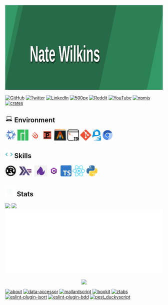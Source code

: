 <img src="./banner.svg" width="100%" height="270px" />

[![GitHub](https://img.shields.io/badge/-GitHub-181717?logo=github&style=for-the-badge)](https://github.com/nate-wilkins)
[![Twitter](https://img.shields.io/badge/-Twitter-61DAFB?logo=twitter&logoColor=white&color=34dcfc&style=for-the-badge)](https://twitter.com/_natewilkins)
[![LinkedIn](https://img.shields.io/badge/-LinkedIn-0A66C2?logo=linkedin&logoColor=white&style=for-the-badge)](https://www.linkedin.com/in/nathanielwilkins/)
[![500px](https://img.shields.io/badge/-500px-181717?logo=500px&logoColor=white&style=for-the-badge)](https://500px.com/p/Nate-Wilkins?view=photos)
[![Reddit](https://img.shields.io/badge/-Reddit-FF4500?logo=reddit&logoColor=white&style=for-the-badge)](https://www.reddit.com/user/nate-wilkins)
[![YouTube](https://img.shields.io/badge/-YouTube-FF0000?logo=youtube&logoColor=white&style=for-the-badge)](https://www.youtube.com/@nate-wilkins)
[![npmjs](https://img.shields.io/badge/-npm-CB3837?logo=npm&logoColor=white&style=for-the-badge)](https://www.npmjs.com/~nate-wilkins)
[![crates](https://img.shields.io/badge/-crates-000000?logo=npm&logoColor=white&style=for-the-badge)](https://crates.io/users/Nate-Wilkins)

## <img src="./icon_laptop.png" width="24" /> Environment

<img src="./badge_nixos.png" height="35" /> <img src="./badge_manjaro.png" height="35" /> <img src="./badge_i3.png" height="35" /> <img src="./badge_polybar.png" height="35" /> <img src="./badge_alacritty.png" height="35" /> <img src="./badge_zsh.png" height="35" /> <img src="./badge_git.png" height="35" /> <img src="./badge_gpg.png" height="35" /> <img src="./badge_chromium.png" height="35" />

## <img src="./icon_skills.webp" width="24" /> Skills

<img src="./badge_language_rust.png" height="35" /> <img src="./badge_language_haskell.png" height="35" /> <img src="./badge_language_elixir.png" height="35" /> <img src="./badge_language_csharp.png" height="35" /> <img src="./badge_language_typescript.png" height="35" /> <img src="./badge_web_react.png" height="35" /> <img src="./badge_language_python.png" height="35" />

## <img src="./icon_stats.gif" width="32"> Stats

<img src="https://github-readme-stats.vercel.app/api?username=nate-wilkins&show_icons=true&hide_border=true&count_private=true&include_all_commits=true&theme=transparent" /> <img src="https://github-readme-stats.vercel.app/api/top-langs/?username=nate-wilkins&show_icons=true&hide_border=true&layout=compact&langs_count=8&theme=transparent"/>
![Metrics](./github-metrics.svg)

<p align="center">
  <img align="center" src="https://github-readme-streak-stats.herokuapp.com/?user=nate-wilkins&theme=transparent" />
</p>

[![about](https://github-readme-stats.vercel.app/api/pin/?username=nate-wilkins&repo=about&theme=transparent)](https://github.com/nate-wilkins/about)
[![data-accessor](https://github-readme-stats.vercel.app/api/pin/?username=nate-wilkins&repo=data-accessor&theme=transparent)](https://github.com/nate-wilkins/data-accessor)
[![mallardscript](https://github-readme-stats.vercel.app/api/pin/?username=nate-wilkins&repo=mallardscript&theme=transparent)](https://github.com/nate-wilkins/mallardscript)
[![bookit](https://github-readme-stats.vercel.app/api/pin/?username=nate-wilkins&repo=bookit&theme=transparent)](https://github.com/nate-wilkins/bookit)
[![ztabs](https://github-readme-stats.vercel.app/api/pin/?username=nate-wilkins&repo=ztabs&theme=transparent)](https://github.com/nate-wilkins/ztabs)
[![eslint-plugin-jsort](https://github-readme-stats.vercel.app/api/pin/?username=nate-wilkins&repo=eslint-plugin-jsort&theme=transparent)](https://github.com/nate-wilkins/eslint-plugin-jsort)
[![eslint-plugin-bdd](https://github-readme-stats.vercel.app/api/pin/?username=nate-wilkins&repo=eslint-plugin-bdd&theme=transparent)](https://github.com/nate-wilkins/eslint-plugin-bdd)
[![pest_duckyscript](https://github-readme-stats.vercel.app/api/pin/?username=nate-wilkins&repo=pest_duckyscript&theme=transparent)](https://github.com/nate-wilkins/pest_duckyscript)

